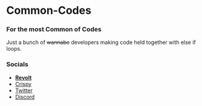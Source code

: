 # Common-Codes
### For the most Common of Codes

Just a bunch of ~~wannabe~~ developers making code held  together with else if loops.

### Socials

- [**Revolt**](https://app.revolt.chat/invite/MXp9zC2M)
- [Crispy](https://crispychat.tech/app/invite/#code=commoncodes)
- [Twitter](https://twitter.com/CommonCodes)
- [Discord](https://discord.gg/vncq8kF5hj)


